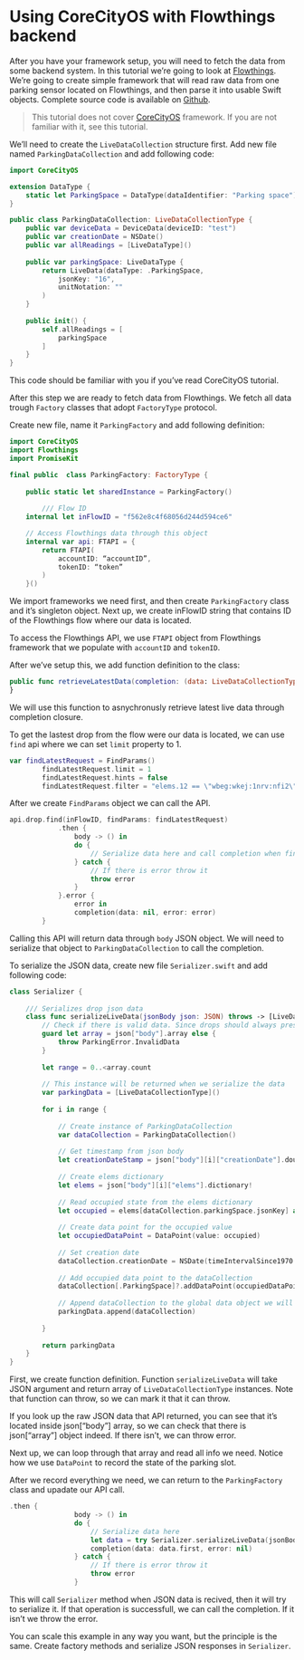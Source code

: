 # Using CoreCityOS with Flowthings backend

After you have your framework setup, you will need to fetch the data from some backend system. In this tutorial we’re going to look at [Flowthings](http://flowthings.io). We’re going to create simple framework that will read raw data from one parking sensor located on Flowthings, and then parse it into usable Swift objects. Complete source code is available on [Github](https://github.com/cityos/ParkingFactory).

> This tutorial does not cover [CoreCityOS](https://github.com/cityos/CoreCityOS) framework. If you are not familiar with it, see this tutorial.

We’ll need to create the `LiveDataCollection` structure first. Add new file named `ParkingDataCollection` and add following code:

```swift
import CoreCityOS

extension DataType {
    static let ParkingSpace = DataType(dataIdentifier: "Parking space")
}

public class ParkingDataCollection: LiveDataCollectionType {
    public var deviceData = DeviceData(deviceID: "test")
    public var creationDate = NSDate()
    public var allReadings = [LiveDataType]()
    
    public var parkingSpace: LiveDataType {
        return LiveData(dataType: .ParkingSpace,
            jsonKey: "16",
            unitNotation: ""
        )
    }
    
    public init() {
        self.allReadings = [
            parkingSpace
        ]
    }
}
```

This code should be familiar with you if you’ve read CoreCityOS tutorial.

After this step we are ready to fetch data from Flowthings. We fetch all data trough `Factory` classes that adopt `FactoryType` protocol.

Create new file, name it `ParkingFactory` and add following definition:

```swift
import CoreCityOS
import Flowthings
import PromiseKit

final public  class ParkingFactory: FactoryType {
    
    public static let sharedInstance = ParkingFactory()
    
		/// Flow ID
    internal let inFlowID = "f562e8c4f68056d244d594ce6"

    // Access Flowthings data through this object
    internal var api: FTAPI = {
        return FTAPI(
            accountID: “accountID”,
            tokenID: “token”
        )
    }()
```

We import frameworks we need first, and then create `ParkingFactory` class and it’s singleton object. Next up, we create inFlowID string that contains ID of the Flowthings flow where our data is located.

To access the Flowthings API, we use `FTAPI` object from Flowthings framework that we populate with `accountID` and `tokenID`.

After we’ve setup this, we add function definition to the class:

```swift
public func retrieveLatestData(completion: (data: LiveDataCollectionType?, error: ErrorType?) -> ()) {
}
```

We will use this function to asnychronusly retrieve latest live data through completion closure.

To get the lastest drop from the flow were our data is located, we can use `find` api where we can set `limit` property to 1.

```swift
var findLatestRequest = FindParams()
        findLatestRequest.limit = 1
        findLatestRequest.hints = false
        findLatestRequest.filter = "elems.12 == \"wbeg:wkej:1nrv:nfi2\""
```

After we create `FindParams` object we can call the API.

```swift
api.drop.find(inFlowID, findParams: findLatestRequest)
            .then {
                body -> () in
                do {
                    // Serialize data here and call completion when finished
                } catch {
                    // If there is error throw it
                    throw error
                }
            }.error {
                error in
                completion(data: nil, error: error)
        }
```

Calling this API will return data through `body` JSON object. We will need to serialize that object to `ParkingDataCollection` to call the completion.

To serialize the JSON data, create new file `Serializer.swift` and add following code:

```swift
class Serializer {
    
    /// Serializes drop json data
    class func serializeLiveData(jsonBody json: JSON) throws -> [LiveDataCollectionType] {
        // Check if there is valid data. Since drops should always present as array, we can check for that
        guard let array = json["body"].array else {
            throw ParkingError.InvalidData
        }
        
        let range = 0..<array.count
        
        // This instance will be returned when we serialize the data
        var parkingData = [LiveDataCollectionType]()
        
        for i in range {
            
            // Create instance of ParkingDataCollection
            var dataCollection = ParkingDataCollection()
            
            // Get timestamp from json body
            let creationDateStamp = json["body"][i]["creationDate"].double!
            
            // Create elems dictionary
            let elems = json["body"][i]["elems"].dictionary!
            
            // Read occupied state from the elems dictionary
            let occupied = elems[dataCollection.parkingSpace.jsonKey] as! Double
            
            // Create data point for the occupied value
            let occupiedDataPoint = DataPoint(value: occupied)
            
            // Set creation date
            dataCollection.creationDate = NSDate(timeIntervalSince1970: creationDateStamp / 1000.0)
            
            // Add occupied data point to the dataCollection
            dataCollection[.ParkingSpace]?.addDataPoint(occupiedDataPoint)
            
            // Append dataCollection to the global data object we will return
            parkingData.append(dataCollection)
            
        }
        
        return parkingData
    }
}
```

First, we create function definition. Function `serializeLiveData` will take JSON argument and return array of `LiveDataCollectionType` instances. Note that function can throw, so we can mark it that it can throw.

If you look up the raw JSON data that API returned, you can see that it’s located inside json[“body”] array, so we can check that there is json[“array”] object indeed. If there isn’t, we can throw error.

Next up, we can loop through that array and read all info we need. Notice how we use `DataPoint` to record the state of the parking slot.

After we record everything we need, we can return to the `ParkingFactory` class and upadate our API call.

```swift
.then {
                body -> () in
                do {
                    // Serialize data here
                    let data = try Serializer.serializeLiveData(jsonBody: body)
                    completion(data: data.first, error: nil)
                } catch {
                    // If there is error throw it
                    throw error
                }
```

This will call `Serializer` method when JSON data is recived, then it will try to serialize it. If that operation is successfull, we can call the completion. If it isn’t we throw the error.

You can scale this example in any way you want, but the principle is the same. Create factory methods and serialize JSON  responses in `Serializer`.

